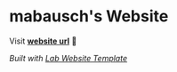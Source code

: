 
# mabausch's Website

Visit **[website url](#)** 🚀

_Built with [Lab Website Template](https://greene-lab.gitbook.io/lab-website-template-docs)_

